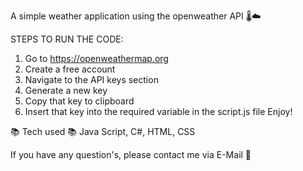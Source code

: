 A simple weather application using the openweather API 🌡️☁️

STEPS TO RUN THE CODE:

1. Go to https://openweathermap.org
2. Create a free account
3. Navigate to the API keys section
4. Generate a new key
5. Copy that key to clipboard
6. Insert that key into the required variable in the script.js file
   Enjoy!

📚 Tech used 📚
Java Script, C#, HTML, CSS

If you have any question's, please contact me via E-Mail 📩
